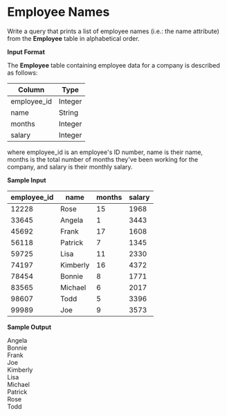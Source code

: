 # Employee Names

Write a query that prints a list of employee names (i.e.: the name attribute) from the **Employee** table in alphabetical order.

**Input Format**

The **Employee** table containing employee data for a company is described as follows:

|Column|Type|
|---|---|
|employee_id|Integer|
|name|String|
|months|Integer|
|salary|Integer|

where employee_id is an employee's ID number, name is their name, months is the total number of months they've been working for the company, and salary is their monthly salary.

**Sample Input**

|**employee_id**|**name**|**months**|**salary**|
|---|---|---|---|
|12228|Rose|15|1968|
|33645|Angela|1|3443|
|45692|Frank|17|1608|
|56118|Patrick|7|1345|
|59725|Lisa|11|2330|
|74197|Kimberly|16|4372|
|78454|Bonnie|8|1771|
|83565|Michael|6|2017|
|98607|Todd|5|3396|
|99989|Joe|9|3573|

**Sample Output**

Angela   
Bonnie   
Frank   
Joe   
Kimberly   
Lisa   
Michael   
Patrick   
Rose   
Todd   
